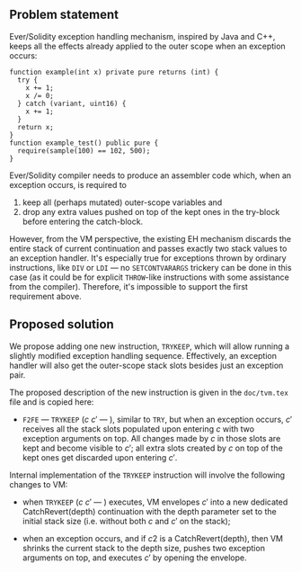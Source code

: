## Problem statement

Ever/Solidity exception handling mechanism, inspired by Java and C++, keeps all the effects already applied to the outer scope when an exception occurs:
```
function example(int x) private pure returns (int) {
  try {
    x += 1;
    x /= 0;
  } catch (variant, uint16) {
    x += 1;
  }
  return x;
}
function example_test() public pure {
  require(sample(100) == 102, 500);
}
```

Ever/Solidity compiler needs to produce an assembler code which, when an exception occurs, is required to
1. keep all (perhaps mutated) outer-scope variables and
2. drop any extra values pushed on top of the kept ones in the try-block before entering the catch-block.

However, from the VM perspective, the existing EH mechanism discards the entire stack of current continuation and passes exactly two stack values to an exception handler. It's especially true for exceptions thrown by ordinary instructions, like `DIV` or `LDI` — no `SETCONTVARARGS` trickery can be done in this case (as it could be for explicit `THROW`-like instructions with some assistance from the compiler). Therefore, it's impossible to support the first requirement above.

## Proposed solution

We propose adding one new instruction, `TRYKEEP`, which will allow running a slightly modified exception handling sequence. Effectively, an exception handler will also get the outer-scope stack slots besides just an exception pair.

The proposed description of the new instruction is given in the `doc/tvm.tex` file and is copied here:

* `F2FE` — `TRYKEEP` ($c$ $c'$ — ), similar to `TRY`, but when an exception occurs, $c'$ receives all the stack slots populated upon entering $c$ with two exception arguments on top. All changes made by $c$ in those slots are kept and become visible to $c'$; all extra slots created by $c$ on top of the kept ones get discarded upon entering $c'$.

Internal implementation of the `TRYKEEP` instruction will involve the following changes to VM:

- when `TRYKEEP` ($c$ $c'$ — ) executes, VM envelopes $c'$ into a new dedicated CatchRevert(depth) continuation with the depth parameter set to the initial stack size (i.e. without both $c$ and $c'$ on the stack);

- when an exception occurs, and if $c2$ is a CatchRevert(depth), then VM shrinks the current stack to the depth size, pushes two exception arguments on top, and executes $c'$ by opening the envelope.
